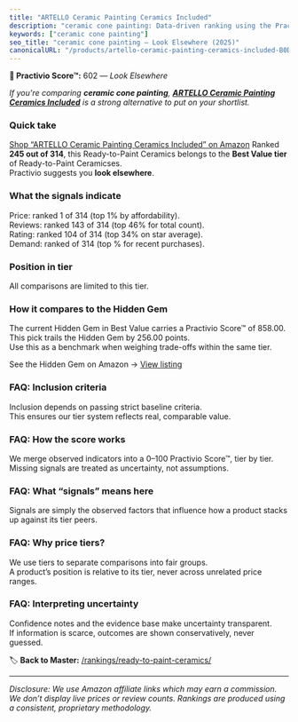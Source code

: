 ```yaml
---
title: "ARTELLO Ceramic Painting Ceramics Included"
description: "ceramic cone painting: Data-driven ranking using the Practivio Score™. Positioned by quality, value, demand, findability, momentum."
keywords: ["ceramic cone painting"]
seo_title: "ceramic cone painting — Look Elsewhere (2025)"
canonicalURL: "/products/artello-ceramic-painting-ceramics-included-B0DLKLW5NZ/"
---
```


**🚫 Practivio Score™:** 602 — _Look Elsewhere_


*If you're comparing **ceramic cone painting**, **[ARTELLO Ceramic Painting Ceramics Included](https://www.amazon.com/dp/B0DLKLW5NZ?tag=practivio-20)** is a strong alternative to put on your shortlist.*
### Quick take
[Shop “ARTELLO Ceramic Painting Ceramics Included” on Amazon](https://www.amazon.com/dp/B0DLKLW5NZ?tag=practivio-20)
Ranked **245 out of 314**, this Ready-to-Paint Ceramics belongs to the **Best Value tier** of Ready-to-Paint Ceramicses.  
Practivio suggests you **look elsewhere**.

### What the signals indicate
Price: ranked 1 of 314 (top 1% by affordability).  
Reviews: ranked 143 of 314 (top 46% for total count).  
Rating: ranked 104 of 314 (top 34% on star average).  
Demand: ranked  of 314 (top % for recent purchases).

### Position in tier
All comparisons are limited to this tier.

### How it compares to the Hidden Gem
The current Hidden Gem in Best Value carries a Practivio Score™ of 858.00.  
This pick trails the Hidden Gem by 256.00 points.  
Use this as a benchmark when weighing trade-offs within the same tier.  

See the Hidden Gem on Amazon → [View listing](https://www.amazon.com/dp/B075L8LCTG?tag=practivio-20)

### FAQ: Inclusion criteria
Inclusion depends on passing strict baseline criteria.  
This ensures our tier system reflects real, comparable value.

### FAQ: How the score works
We merge observed indicators into a 0–100 Practivio Score™, tier by tier.  
Missing signals are treated as uncertainty, not assumptions.

### FAQ: What “signals” means here
Signals are simply the observed factors that influence how a product stacks up against its tier peers.

### FAQ: Why price tiers?
We use tiers to separate comparisons into fair groups.  
A product’s position is relative to its tier, never across unrelated price ranges.

### FAQ: Interpreting uncertainty
Confidence notes and the evidence base make uncertainty transparent.  
If information is scarce, outcomes are shown conservatively, never guessed.


🏷️ **Back to Master:** [/rankings/ready-to-paint-ceramics/](/rankings/ready-to-paint-ceramics/)

---
_Disclosure: We use Amazon affiliate links which may earn a commission. We don’t display live prices or review counts. Rankings are produced using a consistent, proprietary methodology._
